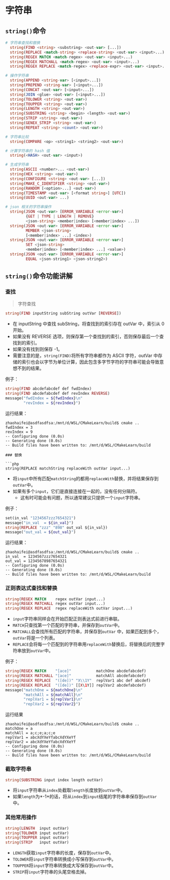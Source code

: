 # 字符串

## `string()`命令

```php
# 字符串查找和替换
  string(FIND <string> <substring> <out-var> [...])
  string(REPLACE <match-string> <replace-string> <out-var> <input>...)
  string(REGEX MATCH <match-regex> <out-var> <input>...)
  string(REGEX MATCHALL <match-regex> <out-var> <input>...)
  string(REGEX REPLACE <match-regex> <replace-expr> <out-var> <input>...)

# 操作字符串
  string(APPEND <string-var> [<input>...])
  string(PREPEND <string-var> [<input>...])
  string(CONCAT <out-var> [<input>...])
  string(JOIN <glue> <out-var> [<input>...])
  string(TOLOWER <string> <out-var>)
  string(TOUPPER <string> <out-var>)
  string(LENGTH <string> <out-var>)
  string(SUBSTRING <string> <begin> <length> <out-var>)
  string(STRIP <string> <out-var>)
  string(GENEX_STRIP <string> <out-var>)
  string(REPEAT <string> <count> <out-var>)

# 字符串比较
  string(COMPARE <op> <string1> <string2> <out-var>)

# 计算字符串的 hash 值
  string(<HASH> <out-var> <input>)

# 生成字符串
  string(ASCII <number>... <out-var>)
  string(HEX <string> <out-var>)
  string(CONFIGURE <string> <out-var> [...])
  string(MAKE_C_IDENTIFIER <string> <out-var>)
  string(RANDOM [<option>...] <out-var>)
  string(TIMESTAMP <out-var> [<format string>] [UTC])
  string(UUID <out-var> ...)

# json 相关的字符串操作
  string(JSON <out-var> [ERROR_VARIABLE <error-var>]
         {GET | TYPE | LENGTH | REMOVE}
         <json-string> <member|index> [<member|index> ...])
  string(JSON <out-var> [ERROR_VARIABLE <error-var>]
         MEMBER <json-string>
         [<member|index> ...] <index>)
  string(JSON <out-var> [ERROR_VARIABLE <error-var>]
         SET <json-string>
         <member|index> [<member|index> ...] <value>)
  string(JSON <out-var> [ERROR_VARIABLE <error-var>]
         EQUAL <json-string1> <json-string2>)
```

## `string()`命令功能讲解

### 查找

> 字符查找

```php
string(FIND inputString subString outVar [REVERSE])
```

* 在 inputString 中查找 subString，将查找到的索引存在 outVar 中，索引从 0 开始。
* 如果没有 REVERSE 选项，则保存第一个查找到的索引，否则保存最后一个查找到的索引。
* 如果没有找到则保存 -1。
* 需要注意的是，`string(FIND)`将所有字符串都作为 ASCII 字符，outVar 中存储的索引也会以字节为单位计算，因此包含多字节字符的字符串可能会导致意想不到的结果。

例子：
```php
string(FIND abcdefabcdef def fwdIndex)
string(FIND abcdefabcdef def revIndex REVERSE)
message("fwdIndex = ${fwdIndex}\n"
        "revIndex = ${revIndex}")
```

运行结果：
```term
zhaohaifei@asdfasdfsa:/mnt/d/WSL/CMakeLearn/build$ cmake ..
fwdIndex = 3
revIndex = 9
-- Configuring done (0.0s)
-- Generating done (0.0s)
-- Build files have been written to: /mnt/d/WSL/CMakeLearn/build

### 替换

```php
string(REPLACE matchString replaceWith outVar input...)
```

* 将`input`中所有匹配`matchString`的都用`replaceWith`替换，并将结果保存到 `outVar`中。
* 如果有多个`input`，它们是直接连接在一起的，没有任何分隔符。
  * 这有时可能会有问题，所以通常建议只提供一个`input`字符串。

例子：
```php
set(in_val "1234567zzz7654321")
message("in_val  = ${in_val}")
string(REPLACE "zzz" "898" out_val ${in_val})
message("out_val = ${out_val}")
```

运行结果：
```term
zhaohaifei@asdfasdfsa:/mnt/d/WSL/CMakeLearn/build$ cmake ..
in_val  = 1234567zzz7654321
out_val = 12345678987654321
-- Configuring done (0.0s)
-- Generating done (0.0s)
-- Build files have been written to: /mnt/d/WSL/CMakeLearn/build
```

### 正则表达式查找和替换

```php
string(REGEX MATCH    regex outVar input...)
string(REGEX MATCHALL regex outVar input...)
string(REGEX REPLACE  regex replaceWith outVar input...)
```

* `input`字符串同样会在开始匹配正则表达式前进行串联。
* `MATCH`只查找第一个匹配的字符串，并保存到`outVar`中。
* `MATCHALL`会查找所有匹配的字符串，并保存到`outVar` 中，如果匹配到多个，`outVar`将是一个列表。
* `REPLACE`会将每一个匹配到的字符串用`replaceWith`替换后，将替换后的完整字符串放到`outVar`中。

例子：
```php
string(REGEX MATCH    "[ace]"           matchOne abcdefabcdef)
string(REGEX MATCHALL "[ace]"           matchAll abcdefabcdef)
string(REGEX REPLACE  "([de])" "X\\1Y"  replVar1 abc def abcdef)
string(REGEX REPLACE  "([de])" [[X\1Y]] replVar2 abcdefabcdef)
message("matchOne = ${matchOne}\n"
        "matchAll = ${matchAll}\n"
        "replVar1 = ${replVar1}\n"
        "replVar2 = ${replVar2}")
```

运行结果
```term
zhaohaifei@asdfasdfsa:/mnt/d/WSL/CMakeLearn/build$ cmake ..
matchOne = a
matchAll = a;c;e;a;c;e
replVar1 = abcXdYXeYfabcXdYXeYf
replVar2 = abcXdYXeYfabcXdYXeYf
-- Configuring done (0.0s)
-- Generating done (0.0s)
-- Build files have been written to: /mnt/d/WSL/CMakeLearn/build
```

### 截取字符串

```php
string(SUBSTRING input index length outVar)
```
* 将`input`字符串从`index`处截取`length`长度放到`outVar`中。
* 如果`length`为*\-1*的话，将从`index`到`input`结尾的字符串串保存到`outVar`中。

### 其他常用操作

```php
string(LENGTH  input outVar)
string(TOLOWER input outVar)
string(TOUPPER input outVar)
string(STRIP   input outVar)
```

* `LENGTH`获取`input`字符串的长度，保存到`outVar`中。
* `TOLOWER`将`input`字符串转换成小写保存到`outVar`中。
* `TOUPPER`将`input`字符串转换成大写保存到`outVar`中。
* `STRIP`将`input`字符串的头尾空格去掉。